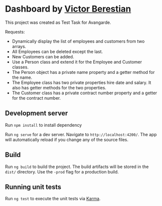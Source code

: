 # Dashboard by [Victor Berestian](mailto:berestianvictor@gmail.com)

This project was created as Test Task for Avangarde.

Requests:

 - Dynamically display the list of employees and customers from two arrays.
 - All Employees can be deleted except the last.
 - New Customers can be added.
 - Use a Person class and extend it for the Employee and Customer classes.
 - The Person object has a private name property and a getter method for the name.
 - The Employee class has two private properties hire date and salary. It also has getter methods for the two properties.
 - The Customer class has a private contract number property and a getter for the contract number.

## Development server

Run `npm install` to install dependency

Run `ng serve` for a dev server. Navigate to `http://localhost:4200/`. The app will automatically reload if you change any of the source files.

## Build

Run `ng build` to build the project. The build artifacts will be stored in the `dist/` directory. Use the `-prod` flag for a production build.

## Running unit tests

Run `ng test` to execute the unit tests via [Karma](https://karma-runner.github.io).
